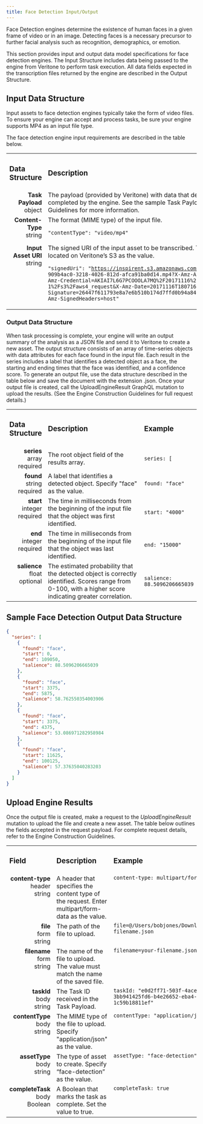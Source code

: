 ```yaml
---
title: Face Detection Input/Output
---
```


Face Detection engines determine the existence of human faces in a given frame of video or in an image. Detecting faces is a necessary precursor to further facial analysis such as recognition, demographics, or emotion.

This section provides input and output data model specifications for face detection engines.  The Input Structure includes data being passed to the engine from Veritone to perform task execution. All data fields expected in the transcription files returned by the engine are described in the Output Structure.

## Input Data Structure ##

Input assets to face detection engines typically take the form of video files. To ensure your engine can accept and process tasks, be sure your engine supports MP4 as an input file type. 

The face detection engine input requirements are described in the table below.

<table>
  <tr>
    <td width="20%"><h3 class="text-left">Data Structure</h3></td>
    <td width="80%"><h3 class="text-left">Description</h3></td>
  </tr>
  <tr>
   <td align="right" valign="top"><b>Task Payload</b><br>object
</td>
    <td>The payload (provided by Veritone) with data that describes the task to be completed by the engine. See the sample Task Payload in the Engine Construction Guidelines for more information.
</td>
  </tr>
  <tr>
    <td align="right" valign="top"><b>Content-Type</b><br>string
</td>
    <td>The format (MIME type) of the input file. 

<code>"contentType": "video/mp4"</code></td>
  </tr>
  <tr>
    <td align="right" valign="top"><b>Input Asset URI</b><br>string
</td>
    <td>The signed URI of the input asset to be transcribed. This property must use a URI located on Veritone’s S3 as the value. 
     
<code>"signedUri": "https://inspirent.s3.amazonaws.com/assets/39528568/ 909b4ac0-3218-4026-812d-afca91ba0d14.mp4?X-Amz-Algorithm=AWS4-HMAC-SHA256&X-Amz-Credential=AKIAI7L6G7PCOOOLA7MQ%2F20171116%2Fus-east-1%2Fs3%2Faws4_request&X-Amz-Date=20171116T180716Z&X-Amz-Expires=604800&X-Amz-Signature=26447f611793e8a7e6b510b174d7ffd0b94a84fda9cbf59a79a8e936f17dc009&X-Amz-SignedHeaders=host"</code></td>
  </tr>
</table>

### Output Data Structure ###

When task processing is complete, your engine will write an output summary of the analysis as a JSON file and send it to Veritone to create a new asset. The output structure consists of an array of time-series objects with data attributes for each face found in the input file. Each result in the series includes a label that identifies a detected object as a face, the starting and ending times that the face was identified, and a confidence score. 
To generate an output file, use the data structure described in the table below and save the document with the extension .json. Once your output file is created, call the UploadEngineResult GraphQL mutation to upload the results. (See the Engine Construction Guidelines for full request details.)

<table>
  <tr>
    <td width="18%"><h3 class="text-left">Data Structure</h3></td>
    <td width="57%"><h3 class="text-left">Description</h3></td>
    <td width="25%"><h3 class="text-left">Example</h3></td>
  </tr>
  <tr>
    <td align="right" valign="top"><b>series</b><br>array<br>required</td>
    <td>The root object field of the results array. </td>
    <td><code>series: [</code></td>
  </tr>
  <tr>
    <td align="right" valign="top"><b>found</b><br>string<br>required</td>
    <td>A label that identifies a detected object. Specify "face" as the value.</td>
    <td><code>found: "face"</code></td>
  </tr>
  <tr>
    <td align="right" valign="top"><b>start</b><br>integer<br>required</td>
    <td>The time in milliseconds from the beginning of the input file that the object was first identified.</td>
    <td><code>start: "4000"</code></td>
  </tr>
  <tr>
    <td align="right" valign="top"><b>end</b><br>integer<br>required</td>
    <td>The time in milliseconds from the beginning of the input file that the object was last identified.</td>
    <td><code>end: "15000"</code></td>
  </tr>
  <tr>
    <td align="right" valign="top"><b>salience</b><br>float<br>optional</td>
    <td>The estimated probability that the detected object is correctly identified. Scores range from 0-100, with a higher score indicating greater correlation.</td>
    <td><code>salience: 88.5096206665039</code></td>
  </tr>
  <tr>
</table>

## Sample Face Detection Output Data Structure ##

```json
{
  "series": [
    {
      "found": "face",
      "start": 0,
      "end": 109050,
      "salience": 88.5096206665039
    },
    {
      "found": "face",
      "start": 3375,
      "end": 5875,
      "salience": 58.762550354003906
    },
    {
      "found": "face",
      "start": 3375,
      "end": 4375,
      "salience": 53.086971282958984
    },
    {
      "found": "face",
      "start": 11625,
      "end": 100125,
      "salience": 57.37635040283203
    }
  ]
}
```

## Upload Engine Results ##

Once the output file is created, make a request to the *UploadEngineResult* mutation to upload the file and create a new asset. The table below outlines the fields accepted in the request payload. For complete request details, refer to the Engine Construction Guidelines. 

<table>
  <tr>
    <td width="18%"><h3 class="text-left">Field</h3></td>
    <td width="57%"><h3 class="text-left">Description</h3></td>
    <td width="25%"><h3 class="text-left">Example</h3></td>
  </tr>
  <tr valign="top">
    <td align="right"><b>content-type</b><br>header<br>string</td>
    <td>A header that specifies the content type of the request. Enter multipart/form-data as the value.</td>
    <td><code>content-type: multipart/form-data</code></td>
  </tr>
  <tr valign="top">
    <td align="right"><b>file</b><br>form<br>string</td>
    <td>The path of the file to upload.</td>
    <td><code>file=@/Users/bobjones/Downloads/your-filename.json</code></td>
  </tr>
  <tr valign="top">
    <td align="right"><b>filename</b><br>form<br>string</td>
    <td>The name of the file to upload. The value must match the name of the saved file.</td>
    <td><code>filename=your-filename.json</code></td>
  </tr>
  <tr valign="top">
    <td align="right"><b>taskId</b><br>body<br>string</td>
    <td>The Task ID received in the Task Payload.</td>
    <td><code>taskId: "e0d2ff71-503f-4ace-a214-3bb941425fd6-b4e26652-eba4-4740-91f8-1c59b18811ef"</code></td>
  </tr>
  <tr valign="top">
    <td align="right"><b>contentType</b><br>body<br>string</td>
    <td>The MIME type of the file to upload. Specify "application/json" as the value.</td>
    <td><code>contentType: "application/json"</code></td>
  </tr>
  <tr valign="top">
    <td align="right"><b>assetType</b><br>body<br>string</td>
    <td>The type of asset to create. Specify “face-detection” as the value.</td>
    <td><code>assetType: "face-detection"</code></td>
  </tr>
  <tr valign="top">
    <td align="right"><b>completeTask</b><br>body<br>Boolean</td>
    <td>A Boolean that marks the task as complete. Set the value to true.</td>
    <td><code>completeTask: true</code></td>
  </tr>
</table>
